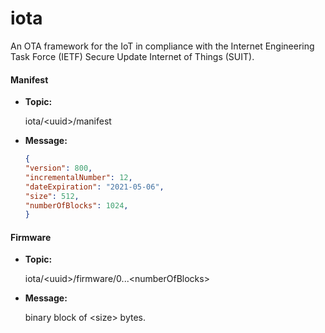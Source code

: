 # iota
An OTA framework for the IoT in compliance with the Internet Engineering Task Force (IETF) Secure Update Internet of Things (SUIT).

#### Manifest

  * **Topic:** 
  
     iota/\<uuid\>/manifest

  * **Message:** 
     ```json 
     {
     "version": 800,
     "incrementalNumber": 12,
     "dateExpiration": "2021-05-06",
     "size": 512,
     "numberOfBlocks": 1024,
     }
     ```
  

#### Firmware

  * **Topic:** 
  
     iota/\<uuid\>/firmware/0...\<numberOfBlocks\>

  * **Message:** 
  
     binary block of \<size\> bytes.
